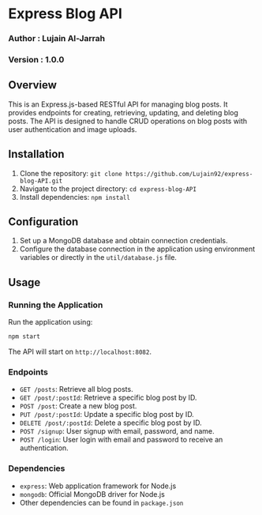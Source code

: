 # Express Blog API

### Author : Lujain Al-Jarrah
### Version : 1.0.0

## Overview

This is an Express.js-based RESTful API for managing blog posts. It provides endpoints for creating, retrieving, updating, and deleting blog posts. The API is designed to handle CRUD operations on blog posts with user authentication and image uploads.

## Installation

1. Clone the repository: `git clone https://github.com/Lujain92/express-blog-API.git`
2. Navigate to the project directory: `cd express-blog-API`
3. Install dependencies: `npm install`

## Configuration

1. Set up a MongoDB database and obtain connection credentials.
2. Configure the database connection in the application using environment variables or directly in the `util/database.js` file.

## Usage

### Running the Application

Run the application using:

```bash
npm start
```

The API will start on `http://localhost:8082`.

### Endpoints

- `GET /posts`: Retrieve all blog posts.
- `GET /post/:postId`: Retrieve a specific blog post by ID.
- `POST /post`: Create a new blog post.
- `PUT /post/:postId`: Update a specific blog post by ID.
- `DELETE /post/:postId`: Delete a specific blog post by ID.
- `POST /signup`: User signup with email, password, and name.
- `POST /login`: User login with email and password to receive an authentication.


### Dependencies

- `express`: Web application framework for Node.js
- `mongodb`: Official MongoDB driver for Node.js
- Other dependencies can be found in `package.json`

